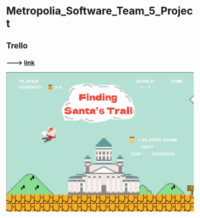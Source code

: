# Metropolia_Software_Team_5_Project
## Trello
### ---> [link](https://trello.com/invite/b/66fe79f5ac892b9917463f95/ATTI63077782ae3a14aff6e9b2ee43109c2820C52BEE/fly-north-flight-simulator-game-project)

![game_start_副本.png](pygame/resources/assets/image/game_start_%E5%89%AF%E6%9C%AC.png)
